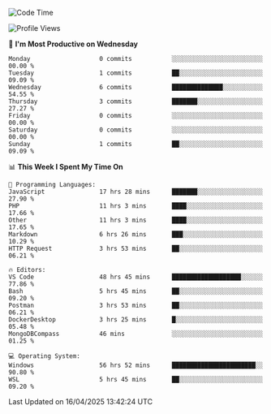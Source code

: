 <!--START_SECTION:waka-->
![Code Time](http://img.shields.io/badge/Code%20Time-4%2C652%20hrs%2034%20mins-blue)

![Profile Views](http://img.shields.io/badge/Profile%20Views-1-blue)

📅 **I'm Most Productive on Wednesday** 

```text
Monday                   0 commits           ░░░░░░░░░░░░░░░░░░░░░░░░░   00.00 % 
Tuesday                  1 commits           ██░░░░░░░░░░░░░░░░░░░░░░░   09.09 % 
Wednesday                6 commits           ██████████████░░░░░░░░░░░   54.55 % 
Thursday                 3 commits           ███████░░░░░░░░░░░░░░░░░░   27.27 % 
Friday                   0 commits           ░░░░░░░░░░░░░░░░░░░░░░░░░   00.00 % 
Saturday                 0 commits           ░░░░░░░░░░░░░░░░░░░░░░░░░   00.00 % 
Sunday                   1 commits           ██░░░░░░░░░░░░░░░░░░░░░░░   09.09 % 
```


📊 **This Week I Spent My Time On** 

```text
💬 Programming Languages: 
JavaScript               17 hrs 28 mins      ███████░░░░░░░░░░░░░░░░░░   27.90 % 
PHP                      11 hrs 3 mins       ████░░░░░░░░░░░░░░░░░░░░░   17.66 % 
Other                    11 hrs 3 mins       ████░░░░░░░░░░░░░░░░░░░░░   17.65 % 
Markdown                 6 hrs 26 mins       ███░░░░░░░░░░░░░░░░░░░░░░   10.29 % 
HTTP Request             3 hrs 53 mins       ██░░░░░░░░░░░░░░░░░░░░░░░   06.21 % 

🔥 Editors: 
VS Code                  48 hrs 45 mins      ███████████████████░░░░░░   77.86 % 
Bash                     5 hrs 45 mins       ██░░░░░░░░░░░░░░░░░░░░░░░   09.20 % 
Postman                  3 hrs 53 mins       ██░░░░░░░░░░░░░░░░░░░░░░░   06.21 % 
DockerDesktop            3 hrs 25 mins       █░░░░░░░░░░░░░░░░░░░░░░░░   05.48 % 
MongoDBCompass           46 mins             ░░░░░░░░░░░░░░░░░░░░░░░░░   01.25 % 

💻 Operating System: 
Windows                  56 hrs 52 mins      ███████████████████████░░   90.80 % 
WSL                      5 hrs 45 mins       ██░░░░░░░░░░░░░░░░░░░░░░░   09.20 % 
```


 Last Updated on 16/04/2025 13:42:24 UTC
<!--END_SECTION:waka-->
